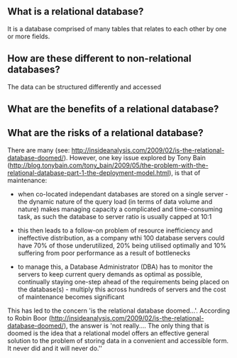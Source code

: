 What is a relational database?
------------------------------

It is a database comprised of many tables that relates to each other by one or more fields.

How are these different to non-relational databases?
----------------------------------------------------

The data can be structured differently and accessed 

What are the benefits of a relational database?  
-----------------------------------------------



What are the risks of a relational database?  
--------------------------------------------
There are many (see: http://insideanalysis.com/2009/02/is-the-relational-database-doomed/).  However, one key issue explored by Tony Bain (http://blog.tonybain.com/tony_bain/2009/05/the-problem-with-the-relational-database-part-1-the-deployment-model.html), is that of maintenance:

 - when co-located independant databases are stored on a single server - the dynamic nature of the query load (in terms of data volume and nature) makes managing capacity a complicated and time-consuming task, as such the database to server ratio is usually capped at 10:1

 - this then leads to a follow-on problem of resource inefficiency and ineffective distribution, as a company wthi 100 database servers could have 70% of those underutilized, 20% being utilised optimally and 10% suffering from poor performance as a result of bottlenecks

 - to manage this, a Database Administrator (DBA) has to monitor the servers to keep current query demands as optimal as possible, continually staying one-step ahead of the requirements being placed on the database(s) - multiply this across hundreds of servers and the cost of maintenance becomes significant

This has led to the concern 'is the relational database doomed...'.  According to Robin Boor (http://insideanalysis.com/2009/02/is-the-relational-database-doomed/), the answer is 'not really....  The only thing that is doomed is the idea that a relational model offers an effective general solution to the problem of storing data in a convenient and accessible form.  It never did and it will never do.''
